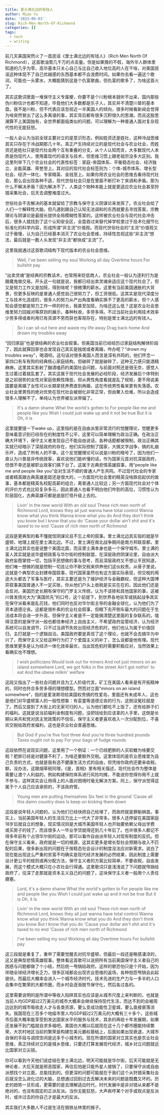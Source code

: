 ```yaml
---
title: 里士满北边的有钱人
author: Miao Yu
date: '2023-09-03'
slug: Rich-Men-North-Of-Richmond
categories: []
tags:
  - tech
  - writing
---
```

前几天美国突然火了一首民谣《里士满北边的有钱人》（Rich Men North Of Richmond），这首歌油管几千万的点击量。但是如果猜的不假，海外华人群体里知道的几乎为零，高华基本只关心自己与比自己收入地位高的人在干啥，对美国民谣这种体现不了自己优越感的东西基本都不会浪费时间。如果你去看一遍这个歌词，可能也一头雾水，大概能猜到这是个仇富歌曲，但仇富的歌多了，为啥这首火了。

其实这歌词里面一堆保守主义专属梗，你要不是个川粉根本就听不出来，国内那些伪川粉估计也都不知道，毕竟他们大多数都是乐子人，其实并不清楚川普的基本盘。我不是川粉，但不代表应该忽视近一半美国人的倾向，很多时候看新闻会觉得为啥突然冒出了这么多离谱的事，其实背后都有很多沉积很久的思潮，而且这股思潮算不上美国独有，全世界都面临类似的问题，可以理解为一种普通人面对复杂现代性的无能狂怒。

一般人会认为当前全球主要对立的是意识形态，例如姓资还是姓社，这种冷战思维其实只存在于冷战期那几十年。真正产生持续对立的是现代社会与农业社会，而姓资还是姓社只是现代社会两个互有重叠的分支，从个人认知而言，大多数现代人本质是伪现代人，使用着现代的语言与技术，但思维习惯上跟老祖宗没多大区别。我这里列举下几个农业社会的代表性标签：家庭-帝国体系、平衡稳态社会、经济独立、全能英雄、荣誉至上。其对应的现代社会标签则为：个体-城市体系、增长型社会、经济一体化、专家精英、金钱至上。如果你用农业社会的思维去看待现代社会，那么会出现各种不适，现代世俗社会只是在里面不断打补丁来调和矛盾。那为什么不解决矛盾？因为解决不了，人类这个物种本能上就是更适应农业社会甚至狩猎采集社会，后天去调整难度过大。

世俗社会不去解决的基本就留给了宗教与保守主义阴谋论来发挥了。农业社会给了人们一个解释性大脑，但凡遇到跟自己认知无法调和的东西就要去寻找答案，宗教理论与阴谋论是最擅长提供全局模糊性答案的。这样被农业社会与现代社会冲击后，很多人就找到了这个认知安全区，全盘吞过来替代掉学校里过于技术化细节化标准化的科学内容，形成所谓“非主流”价值观。而现代世俗社会的“主流”价值观又过于傲慢，认为自己已经基本消灭了农业社会思维，持续性忽视这些“非主流”想法，最后就是一数人头发现“非主流”都快成“主流”了。

这里我就通过这首歌词结构下现代版本的农业社会思维。

> Well, I've been selling my soul 
Working all day 
Overtime hours 
For bullshit pay 

“出卖灵魂”是经典的宗教话术，也常用来贬低商人，农业社会一般认为逐利行为是跟魔鬼做交易。开头这一句就是说，我都已经出卖灵魂来适应这个现代社会了，但又是努力工作又是加班，得到啥呢？很微薄的薪水。这里有当前美国通胀的大背景，但更多反映的是普通人感觉自己很努力了，但工资很低。这其实是现代深度分工与技术化造成的，很多人的努力从产出角度看确实换不了更高的薪水，但个人感知会感觉都是努力工作一样的时长，我甚至加班，为啥还这么低？这是农业社会思维里努力回报对等原则的展示，春种秋收，多劳多得。不过当前社会利用技术效率少劳多得或者利用已有资源不劳而获也客观存在，特别是里士满北边的有钱人。

> So I can sit out here and waste my life away 
Drag back home 
And drown my troubles away 

“回归家庭”也是很经典的农业社会叙事。但美国当前已经经历过家庭结构解体阶段了，因此就算回家也会发现自己其实是独居或者离婚，咋办呢？“drown my troubles away”，喝酒呗。这句话对很多美国人而言是深有共鸣的，他们怀念一家四口有车有狗的经典核心家庭结构，但破碎了就是破碎了，这种无力感只能酒精麻痹。这里其实影射了酗酒嗑药的美国社会问题，与前面对照还是很无奈，感觉人生过着过着就乱套了。其实这属于现代社会发展的必经阶段，经济发展后个体特别是之前弱势的女性对家庭依赖性降低，但从男性角度看就是乱了规矩，更不用说美国要是离婚了女性可以长期拿抚养费直到再婚，这在传统男性看来更有失落感。农业社会里男性的绝对优势在现代社会被弱化非常正常，但由奢入俭难，所以会造成很多人理解不了，单纯认为世界被左派带偏了。

> It's a damn shame 
What the world's gotten to 
For people like me and people like you 
Wish I could just wake up and it not be true 
But it is 
Oh, it is 

这里就要提一下wake up，这里指的是在自由派里非常流行的觉醒理论，觉醒更多意味着意识到已经存在的制度性不公平，这里可以简单理解为政治正确。在政治正确大环境下，保守主义者发现自己不能自由说话，各种话题都被限制。政治正确其实就已经暗示了深层政府的存在，他们实际控制了国家，大搞文字战争，搞的礼崩乐坏，造成了所有人的不幸。这个反觉醒理论可以说是川粉的暗号了，因为他们一直认为川普是非传统政客，喜欢说他们能听懂的话，作为国家元首对抗深层政府，但很不幸还是被职业政客们搞下台了。这属于古典悲情英雄叙事，用“people like me and people like you”会对生活不顺的普通人产生共鸣。不过现代社会的专家或者精英跟古典英雄差距还是很大的，一方面现代社会里的精英没啥跌宕起伏的故事，基本都是精英名校配高薪的组合，离普通人比较远；另一方面现代社会对个体的评价方式也比较复杂多元，因此普通人也看不明白他们咋到的高位，习惯性认为阶层固化，古典英雄可都是底层打怪升级上去的。

> Livin' in the new world 
With an old soul 
These rich men north of Richmond 
Lord, knows they all just wanna have total control 
Wanna know what you think 
Wanna know what you do 
And they don't think you know but I know that you do 
'Cause your dollar ain't shit and it's taxed to no end 
'Cause of rich men north of Richmond 

这段是更典型的看不懂就信阴谋论且不忘上帝的叙事。里士满北边其实指的就是华盛顿，地理上就在里士满北边。不过，里士满在南北战争期间是南方邦联首都，里士满北边其实也是说整个美国北面，而且里士满本身也是一个保守城市。里士满的富人其实就是说华盛顿政客与华尔街的控制联盟，在深层政府阴谋论里，自由派大政府妄图掌控一切，包括平民想做的事与思考，而且深层政府又不想让平民知道，他们唯一想做的就是控制一切且让你不断交税来供养他们这伙权贵。从骨子里说，这就是个典型农业封建帝国叙事，现代国家虽然也有这方面实际表现，但交税的用途大头都去了军事与医疗，其实主要还是为了维护经济与金融霸权，但这种大国博弈叙事美国普通人不一定买账，你从他们户头上收税是实实在在的，因此他们还是会反对。美国历史长期有保守的门罗主义传统，认为不该掺和其他国家的事，这被川普发扬光大为“美国优先”的口号，这个前提下，到世界各地驻军或挑起战争其实在保守派看来是乱花钱，他们同时也反对华尔街主导的金融全球化，认为他们为了资本道德沦丧。这都是很朴素的农业社会叙事，但眼下去开倒车最大的问题在于生活成本将会进一步升高，但保守主义者是不一定能搞清楚这里面的复杂联系的。值得注意的是保守派一般也都信奉经济上自由主义，不希望政府监管经济，认为经济系统可以自发调节，只不过当调节失败出现经济危机时，他们也认为属于价值回归，主打就是一个逻辑自洽。美国政府要是真信了这个理论，也就不会去搞华为中兴了，而保守主义又给这种行为打了个爱国主义的补丁，怎么说都是他有理。现代思维里更多是认为经济一体化效率最优，当出现危机时需要积极应对，当然效果上看确实也不理想。

> I wish politicians 
Would look out for miners 
And not just minors on an island somewhere 
Lord, we got folks in the street 
Ain't got nothin' to eat 
And the obese milkin' welfare 

这段又指出了一些社会问题并且为工人阶级代言。矿工在美国人看来是有开拓精神的，同时也符合多劳多得的理想模型。然而对立面“minors on an island somewhere”，指的是爱泼斯坦给美国权贵搞的性爱岛，里面还有未成年人，这也是他们对华盛顿富人的一般性想象：有娈童等道德沦丧的行为，这倒没冤枉就是了。然后又提到了大街上的无家可归的人，认为他们都吃不上饭了，还有给胖子们的福利。这就是说当前福利金制度有问题，没把钱给到应该拿的人手里，这倒是长期以来共和党对民主党政策的不信任，保守主义者更喜欢收入一次分配到位，不喜欢交税给政府发福利，这也是农业社会普遍思维。

> But God if you're five foot three 
And you're three hundred pounds 
Taxes ought not to pay 
For your bags of fudge rounds 

这段依然在说现实问题，这里用了一个例证：一个已经肥胖的人买软糖为啥要交税？肥胖已经是对健康不利了，为啥还要额外交税。这里体现的是农业思维里为自己负责的方式，也就是我有选不健康生活方式的自由，但凭啥你政府还要来收税。额，没办法，这跟烟草税同理，《是，首相》里有相关描述，现代社会作为整体是需要让渡个人利益的，例如构建保险体系进行风险均摊，不能说你觉得你用不上就不参与，这样其实会让用得上的人面对困境时毫无解决方案。同上，保守派觉得这属于个人自己应该承担的，不该政府管。

> Young men are putting themselves 
Six feet in the ground 
'Cause all this damn country does 
Is keep on kicking them down 

这段是说年轻人问题的，认为他们已经快把自己给埋了，而政府就是罪魁祸首。事实上，当前美国年轻人的生活压力比上一代大了非常多。很多人还停留在美国家庭18岁后就自立的想象，现实情况则是大城市美国年轻人也开始要依赖父母出学费或买房子的钱了，而且很多人一毕业学贷就得还到几十年后了。也许很多人都记不得多年前有个占领华尔街的运动，那可以看作自由派年轻人对现有制度的反抗。但在保守主义看来，政府就是一切的根源，这其实更多是增长型社会预期与收入不匹配的后果，很多新出现的问题在于按稳态社会设计的制度没法应对新需求。说白了现在能出现这么严重的贫富不均确实是现代经济发展的必然结果，因此制度上需要设计更公平的规则或再分配方法，保守主义者的方案比较简单，不要收税，自由发展，而这个模式大概只在小农社会行得通。这里歌词只是浅浅说了下问题就甩锅给政府了，往深了走那就是资本主义自己的问题了，这块保守主义者一般用个人责任搪塞。

> Lord, it's a damn shame
What the world's gotten to 
For people like me and people like you 
Wish I could just wake up and it not be true 
But it is 
Oh, it is 
 
> Livin' in the new world 
With an old soul 
These rich men north of Richmond 
Lord, knows they all just wanna have total control 
Wanna know what you think 
Wanna know what you do 
And they don't think you know 
But I know that you do 
'Cause your dollar ain't shit and it's taxed to no end 
'Cause of rich men north of Richmond 

> I've been selling my soul 
Working all day 
Overtime hours 
For bullshit pay 

这三段就是重复了，重申了需要觉醒去对抗华盛顿，但最后一段还是略感凄凉的，这又是典型悲情英雄叙事。整体看这首歌可以说把所有当前美国保守主义者自己的困惑与问题都做了个小结，然后统一甩锅给政府。这样的歌恐怕只是个开始，因为伴随全球经济增长乏力，很多区域都会出现农业思维的返场，各种抱怨甩锅会此起彼伏。而最后大概率会进入一个城市经济时代，技术先进的生产力与一多半的人口会集中在繁荣的大都市圈，而乡村会逐渐脱节保守化，然后各过各的。

这里需要说明的是所谓中等收入陷阱其实也应该是从城市尺度上来判断的，也就是当前人均GDP超过2万美元的城市大概率会继续保持现代生活，而达不到的会被周边达到的城市吸收走人才与各类资源，要么变成功能性卫星城，要么直接衰落消失。我国现在三百多个地级市里人均GDP超过2万美元的大概有三十多个，这些城市后面大概率能享受到发达国家水平的服务与技术，其余的再给十年发展期，如果还发展不到门槛就自求多福吧。美国也大概以后就现在这十几个都市圈能持续繁荣，大农村地区当前的繁荣是构建在美元霸权基础上，后面如果出现衰退，大城市自保的手段与调控空间是远多于小城市的。现在所谓的国家对立其实也是农业社会思维，真正持续对立的是城乡思维，只要还打算发展现代经济，城乡对立问题就远比国家对立尖锐。

你可以看到今天他们说症结在里士满北边，明天可能就是华尔街，后天可能就是无神论者，大后天就是邪恶国家，再往后怕是只能外星人接锅了，只要保守派或自由派想找个对立面，总能找到的。但更深的问题可能就在于我们这个从狩猎采集社会后就没怎么进化过的大脑，总想通过回到过去去解决未来的问题是既蠢又坏的。历史的趋势一旦形成，更需要的是去理解适应时代，时代发展中是非对错从来都不是绝对的，也没有固定的正派反派。当你无能狂怒，大声疾呼某个对手或观点是反派时，或许过去的你自己才是最大的反派。

其实我们大多数人不过是生活在钢铁丛林里的猴子。
